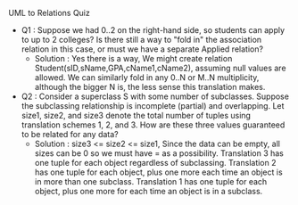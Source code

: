 UML to Relations Quiz
  - Q1 : Suppose we had 0..2 on the right-hand side, so students can apply to up to 2 colleges? Is there still a way to "fold in" the association relation in this case, or must we have a separate Applied relation?
    - Solution : Yes there is a way, We might create relation Student(sID,sName,GPA,cName1,cName2), assuming null values are allowed. We can similarly fold in any 0..N or M..N multiplicity, although the bigger N is, the less sense this translation makes.
- Q2 : Consider a superclass S with some number of subclasses. Suppose the subclassing relationship is incomplete (partial) and overlapping. Let size1, size2, and size3 denote the total number of tuples using translation schemes 1, 2, and 3. How are these three values guaranteed to be related for any data?
  - Solution : size3 <= size2 <= size1, Since the data can be empty, all sizes can be 0 so we must have = as a possibility. Translation 3 has one tuple for each object regardless of subclassing. Translation 2 has one tuple for each object, plus one more each time an object is in more than one subclass. Translation 1 has one tuple for each object, plus one more for each time an object is in a subclass.
